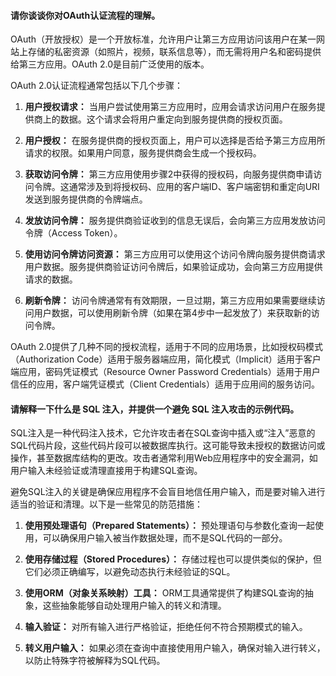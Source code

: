 #### 请你谈谈你对OAuth认证流程的理解。
OAuth（开放授权）是一个开放标准，允许用户让第三方应用访问该用户在某一网站上存储的私密资源（如照片，视频，联系信息等），而无需将用户名和密码提供给第三方应用。OAuth 2.0是目前广泛使用的版本。

OAuth 2.0认证流程通常包括以下几个步骤：

1. **用户授权请求：**  当用户尝试使用第三方应用时，应用会请求访问用户在服务提供商上的数据。这个请求会将用户重定向到服务提供商的授权页面。

2. **用户授权：** 在服务提供商的授权页面上，用户可以选择是否给予第三方应用所请求的权限。如果用户同意，服务提供商会生成一个授权码。

3. **获取访问令牌：** 第三方应用使用步骤2中获得的授权码，向服务提供商申请访问令牌。这通常涉及到将授权码、应用的客户端ID、客户端密钥和重定向URI发送到服务提供商的令牌端点。

4. **发放访问令牌：** 服务提供商验证收到的信息无误后，会向第三方应用发放访问令牌（Access Token）。

5. **使用访问令牌访问资源：** 第三方应用可以使用这个访问令牌向服务提供商请求用户数据。服务提供商验证访问令牌后，如果验证成功，会向第三方应用提供请求的数据。

6. **刷新令牌：** 访问令牌通常有有效期限，一旦过期，第三方应用如果需要继续访问用户数据，可以使用刷新令牌（如果在第4步中一起发放了）来获取新的访问令牌。

OAuth 2.0提供了几种不同的授权流程，适用于不同的应用场景，比如授权码模式（Authorization Code）适用于服务器端应用，简化模式（Implicit）适用于客户端应用，密码凭证模式（Resource Owner Password Credentials）适用于用户信任的应用，客户端凭证模式（Client Credentials）适用于应用间的服务访问。

#### 请解释一下什么是 SQL 注入，并提供一个避免 SQL 注入攻击的示例代码。
SQL注入是一种代码注入技术，它允许攻击者在SQL查询中插入或“注入”恶意的SQL代码片段，这些代码片段可以被数据库执行。这可能导致未授权的数据访问或操作，甚至数据库结构的更改。攻击者通常利用Web应用程序中的安全漏洞，如用户输入未经验证或清理直接用于构建SQL查询。

避免SQL注入的关键是确保应用程序不会盲目地信任用户输入，而是要对输入进行适当的验证和清理。以下是一些常见的防范措施：

1. **使用预处理语句（Prepared Statements）：** 预处理语句与参数化查询一起使用，可以确保用户输入被当作数据处理，而不是SQL代码的一部分。

2. **使用存储过程（Stored Procedures）：** 存储过程也可以提供类似的保护，但它们必须正确编写，以避免动态执行未经验证的SQL。

3. **使用ORM（对象关系映射）工具：** ORM工具通常提供了构建SQL查询的抽象，这些抽象能够自动处理用户输入的转义和清理。

4. **输入验证：** 对所有输入进行严格验证，拒绝任何不符合预期模式的输入。

5. **转义用户输入：** 如果必须在查询中直接使用用户输入，确保对输入进行转义，以防止特殊字符被解释为SQL代码。
